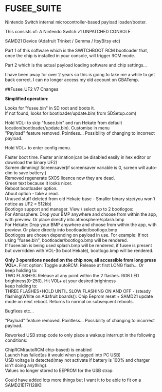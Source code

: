 # FUSEE_SUITE

Nintendo Switch internal microcontroller-based payload loader/booter.

This consists of:
A Nintendo Switch v1 UNPATCHED CONSOLE

SAMD21 Device (Adafruit Trinket / Gemma / ItsyBitsy etc)

Part 1 of this software which is the SWITCHBOOT RCM bootloader that, once the chip is installed in your console, will trigger RCM mode.

Part 2 which is the actual payload loading software and chip settings...


I have been away for over 2 years so this is going to take me a while to get back correct. I can no longer access my old account on GBATemp.

##Fusee_UF2 V7 Changes

**Simplified operation:**

Looks for "fusee.bin" in SD root and boots it.  
If not found, looks for bootloader/update.bin( from SDSetup.com)  

Hold VOL- to skip "fusee.bin" and run Hekate from default location(bootloader/update.bin). Customise in menu  
"Payload<x>" feature removed. Pointless... Possibility of changing to incorrect payload.  

Hold VOL+ to enter config menu.

Faster boot time. Faster animation(can be disabled easily in hex editor or download the binary UF2)  
Screen dimming/ Screensaver(if screensaver variable is 0, screen will auto-dim to save battery.)  
Removed regenerate SXOS licence now they are dead.  
Green text because it looks nicer.  
Reboot bootloader option.  
About option - take a read.  
Unused stuff deleted from old Hekate base - Smaller binary size(you won't notice as UF2 = 512kb)  
Bootlogo support and manager. View / select up to 2 bootlogos:  
For Atmosphere: Drop your BMP anywhere and choose from within the app, with preview. Or place directly into atmosphere/splash.bmp  
For Hekate: Drop your BMP anywhere and choose from within the app, with preview. Or place directly into bootloader/bootlogo.bmp  
Bootlogos are chosen depending on payload in use. For example: If not using "fusee.bin", bootloader/bootlogo.bmp will be rendered.  
If fusee.bin is being used splash.bmp will be rendered, if fusee is present but overridden with VOL-(to boot Hekate), bootlogo.bmp will be rendered.  

**Only 3 operations needed on the chip now, all accessible from long press VOL+.**
First option: Toggle autoRCM. Release at first LONG flash... Or  
keep holding to:  
TWO FLASHES: Release at any point within the 2 flashes. RGB LED brightness(0-250). Hit VOL+ at your desired brightness  
keep holding to:  
THREE FLASHES+HOLD UNTIL SLOW FLASHING ON AND OFF -  (steady flashing(White on Adafruit boards)): Chip Eeprom reset + SAMD21 update mode on next reboot. Returns to normal on subsequent reboots.  

Bugfixes etc...  

"Payload<x>" feature removed. Pointless... Possibility of changing to incorrect payload.  

Reworked USB strap code to only place a wakeup interrupt in the following conditions:  

ChipRCM(autoRCM chip-based) is enabled  
Launch has failed(as it would when plugged into PC USB)  
USB voltage is detected(may not activate if battery is 100% and charger isn't doing anything).  
Values no longer stored to EEPROM for the USB strap  

Could have added lots more things but I want it to be able to fit on a SAMD21E17(128K)  
